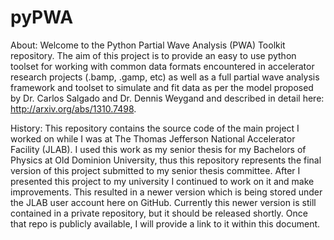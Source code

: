 pyPWA
=====
About:
Welcome to the Python Partial Wave Analysis (PWA) Toolkit repository.  The aim of this project is to provide an easy to use python toolset for working with common data formats encountered in accelerator research projects (.bamp, .gamp, etc) as well as a full partial wave analysis framework and toolset to simulate and fit data as per the model proposed by Dr. Carlos Salgado and Dr. Dennis Weygand and described in detail here: http://arxiv.org/abs/1310.7498.

History:
This repository contains the source code of the main project I worked on while I was at The Thomas Jefferson National Accelerator Facility (JLAB).  I used this work as my senior thesis for my Bachelors of Physics at Old Dominion University, thus this repository represents the final version of this project submitted to my senior thesis committee.  After I presented this project to my university I continued to work on it and make improvements.  This resulted in a newer version which is being stored under the JLAB user account here on GitHub.  Currently this newer version is still contained in a private repository, but it should be released shortly.  Once that repo is publicly available, I will provide a link to it within this document.

